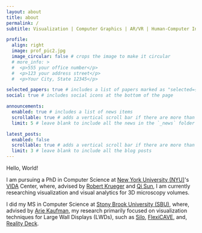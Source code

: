 ```yaml
---
layout: about
title: about
permalink: /
subtitle: Visualization | Computer Graphics | AR/VR | Human-Computer Interaction 

profile:
  align: right
  image: prof_pic2.jpg
  image_circular: false # crops the image to make it circular
  # more_info: >
  #  <p>555 your office number</p>
  #  <p>123 your address street</p>
  #  <p>Your City, State 12345</p>

selected_papers: true # includes a list of papers marked as "selected={true}"
social: true # includes social icons at the bottom of the page

announcements:
  enabled: true # includes a list of news items
  scrollable: true # adds a vertical scroll bar if there are more than 3 news items
  limit: 5 # leave blank to include all the news in the `_news` folder

latest_posts:
  enabled: false
  scrollable: true # adds a vertical scroll bar if there are more than 3 new posts items
  limit: 3 # leave blank to include all the blog posts
---
```


Hello, World!

I am pursuing a PhD in Computer Science at [New York University (NYU)](https://engineering.nyu.edu/academics/departments/computer-science-and-engineering)'s [VIDA](https://vida.engineering.nyu.edu/) Center, where, advised by [Robert Krueger](https://kruegert.github.io/) and [Qi Sun](https://www.immersivecomputinglab.org/), I am currently researching visualization and visual analytics for 3D microscopy volumes.

I did my MS in Computer Science at [Stony Brook University (SBU)](https://www.stonybrook.edu/), where, advised by [Arie Kaufman](https://www3.cs.stonybrook.edu/~ari/), my research primarily focused on visualization techniques for Large Wall Displays (LWDs), such as [Silo](https://vislab.cs.stonybrook.edu/facilities), [FlexiCAVE](), and, [Reality Deck](https://vislab.cs.stonybrook.edu/facilities). 


<!--
I did my MS student in Computer Science at [Stony Brook University (SBU)](https://www.stonybrook.edu/), research assistant at the [Center for Wireless and Information Technology (CEWIT)](https://www.cewit.org/), and a member of the [Center for Visual Computing (CVC)](https://cvc.cs.stonybrook.edu/). I received my BE in Computer Science and Engineering from [Panjab University, India](https://puchd.ac.in/) in 2023.

Advised by [Arie Kaufman](https://www3.cs.stonybrook.edu/~ari/) at SBU, my research primarily focuses on visualization techniques for Large Wall Displays (LWDs), such as [Silo](https://vislab.cs.stonybrook.edu/facilities), [FlexiCAVE](), and [Reality Deck](https://vislab.cs.stonybrook.edu/facilities). At CEWIT, my research has primarily centered on UAV image segmentation. My interests include biomedical and information visualization, immersive and situated visualization techniques, and interactions in AR/VR.
-->